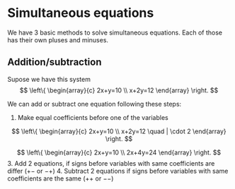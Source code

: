 # Simultaneous equations
We have 3 basic methods to solve simultaneous equations. Each of those has their own pluses and minuses.

## Addition/subtraction

Supose we have this system
$$
\left\{ 
\begin{array}{c}
2x+y=10 \\
x+2y=12
\end{array}
\right.
 $$

We can add or subtract one equation following these steps:
1. Make equal coefficients before one of the variables

$$
\left\{ 
\begin{array}{c}
2x+y=10 \\
x+2y=12 \quad | \cdot 2
\end{array}
\right.
 $$
 
 $$
\left\{ 
\begin{array}{c}
2x+y=10 \\
2x+4y=24
\end{array}
\right.
 $$
3. Add 2 equations, if signs before variables with same coefficients are differ ($+ -$ or $-+$)
4. Subtract 2 equations if signs before variables with same coefficients are the same ($++$ or $--$)
<!--stackedit_data:
eyJoaXN0b3J5IjpbLTE3NzA1NTE0NDldfQ==
-->